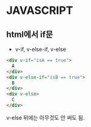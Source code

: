 # JAVASCRIPT

## html에서 if문

* v-if, v-else-if, v-else
```html
<div v-if="isA == true">
  A
</div>
<div v-else-if="isB == true">
  B
</div>
<div v-else>
  C
</div>
```
v-else 뒤에는 아무것도 안 써도 됨.
